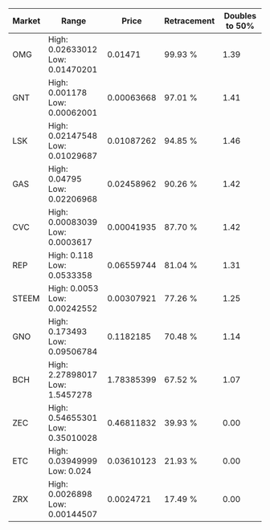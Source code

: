 | Market | Range | Price| Retracement | Doubles to 50% |
| --- | --- | --- | --- | --- |
| OMG | High: 0.02633012<br />Low: 0.01470201 | 0.01471 | 99.93 % | 1.39 |
| GNT | High: 0.001178<br />Low: 0.00062001 | 0.00063668 | 97.01 % | 1.41 |
| LSK | High: 0.02147548<br />Low: 0.01029687 | 0.01087262 | 94.85 % | 1.46 |
| GAS | High: 0.04795<br />Low: 0.02206968 | 0.02458962 | 90.26 % | 1.42 |
| CVC | High: 0.00083039<br />Low: 0.0003617 | 0.00041935 | 87.70 % | 1.42 |
| REP | High: 0.118<br />Low: 0.0533358 | 0.06559744 | 81.04 % | 1.31 |
| STEEM | High: 0.0053<br />Low: 0.00242552 | 0.00307921 | 77.26 % | 1.25 |
| GNO | High: 0.173493<br />Low: 0.09506784 | 0.1182185 | 70.48 % | 1.14 |
| BCH | High: 2.27898017<br />Low: 1.5457278 | 1.78385399 | 67.52 % | 1.07 |
| ZEC | High: 0.54655301<br />Low: 0.35010028 | 0.46811832 | 39.93 % | 0.00 |
| ETC | High: 0.03949999<br />Low: 0.024 | 0.03610123 | 21.93 % | 0.00 |
| ZRX | High: 0.0026898<br />Low: 0.00144507 | 0.0024721 | 17.49 % | 0.00 |
